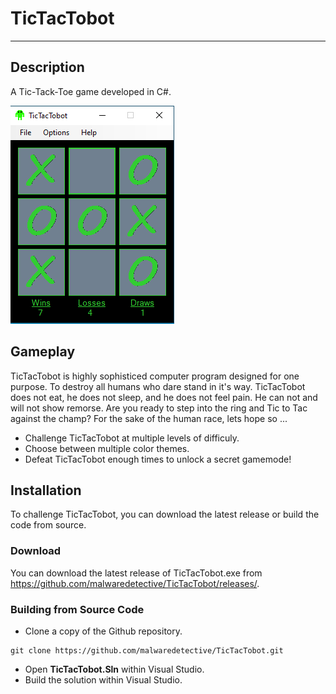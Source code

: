 # TicTacTobot
---
## Description
A Tic-Tack-Toe game developed in C#.

![TicTacTobot](screenshots/TicTacTobot.png)

## Gameplay
TicTacTobot is highly sophisticed computer program designed for one purpose. To destroy all humans who dare stand in it's way. TicTacTobot does not eat, he does not sleep, and he does not feel pain. He can not and will not show remorse. Are you ready to step into the ring and Tic to Tac against the champ? For the sake of the human race, lets hope so ...

- Challenge TicTacTobot at multiple levels of difficuly.
- Choose between multiple color themes.
- Defeat TicTacTobot enough times to unlock a secret gamemode!

## Installation
To challenge TicTacTobot, you can download the latest release or build the code from source.

### Download
You can download the latest release of TicTacTobot.exe from https://github.com/malwaredetective/TicTacTobot/releases/. 

### Building from Source Code
- Clone a copy of the Github repository.
```
git clone https://github.com/malwaredetective/TicTacTobot.git
```
- Open **TicTacTobot.Sln** within Visual Studio.
- Build the solution within Visual Studio. 
